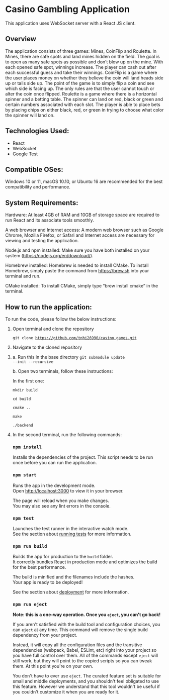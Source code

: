 # Casino Gambling Application

This application uses WebSocket server with a React JS client.

## Overview

The application consists of three games: Mines, CoinFlip and Roulette. In Mines, there are safe spots and land mines hidden on the field. The goal is to open as many safe spots as possible and don’t blow up on the mine. With each opened safe spot, winnings increase. The player can cash out after each successful guess and take their winnings. CoinFlip is a game where the user places money on whether they believe the coin will land heads side up or tails side up. The point of the game is to simply flip a coin and see which side is facing up. The only rules are that the user cannot touch or alter the coin once flipped. Roulette is a game where there is a horizontal spinner and a betting table. The spinner can land on red, black or green and certain numbers associated with each slot. The player is able to place bets by placing chips on either black, red, or green in trying to choose what color the spinner will land on.

## Technologies Used:

* React
* WebSocket
* Google Test

## Compatible OSes:

Windows 10 or 11, macOS 10.10, or Ubuntu 16 are recommended for the best compatibility and performance.

## System Requirements:

Hardware: At least 4GB of RAM and 10GB of storage space are required to run React and its associate tools smoothly.

A web browser and Internet access: A modern web browser such as Google Chrome, Mozilla Firefox, or Safari and Internet access are necessary for viewing and testing the application.

Node.js and npm installed: Make sure you have both installed on your system (https://nodejs.org/en/download/).

Homebrew installed: Homebrew is needed to install CMake. To	 install	 Homebrew, simply paste the command from https://brew.sh into your terminal and run.

CMake installed: To	install CMake,	simply type “brew install	 cmake” in the	terminal.

## How to run the application:

To run the code, please follow the below instructions:

1. Open terminal and clone the repository

     <code>git clone https://github.com/tnhi26990/casino_games.git</code>

2. Navigate to the cloned repository
3. a. Run this in the base directory <code>git submodule update --init --recursive </code>

     b. Open two terminals, follow these instructions:

     In the first one:

     <code>mkdir build</code>

     <code>cd build</code>

     <code>cmake ..</code>

     <code>make</code>

     <code>./backend</code>

4. In the second terminal, run the following commands:

     ### `npm install`

     Installs the dependencies of the project. This script needs to be run once before you can run the application.

     ### `npm start`

     Runs the app in the development mode.\
     Open [http://localhost:3000](http://localhost:3000) to view it in your browser.

     The page will reload when you make changes.\
     You may also see any lint errors in the console.

     ### `npm test`

     Launches the test runner in the interactive watch mode.\
     See the section about [running tests](https://facebook.github.io/create-react-app/docs/running-tests) for more information.

     ### `npm run build`

     Builds the app for production to the `build` folder.\
     It correctly bundles React in production mode and optimizes the build for the best performance.

     The build is minified and the filenames include the hashes.\
     Your app is ready to be deployed!

     See the section about [deployment](https://facebook.github.io/create-react-app/docs/deployment) for more information.

     ### `npm run eject`

     **Note: this is a one-way operation. Once you `eject`, you can't go back!**

     If you aren't satisfied with the build tool and configuration choices, you can `eject` at any time. This command will remove the single build dependency from your project.

     Instead, it will copy all the configuration files and the transitive dependencies (webpack, Babel, ESLint, etc) right into your project so you have full control over them. All of 
     the commands except `eject` will still work, but they will point to the copied scripts so you can tweak them. At this point you're on your own.

     You don't have to ever use `eject`. The curated feature set is suitable for small and middle deployments, and you shouldn't feel obligated to use this feature. However we understand 
     that this tool wouldn't be useful if you couldn't customize it when you are ready for it.
